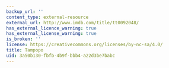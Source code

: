 ```yaml
---
backup_url: ''
content_type: external-resource
external_url: http://www.imdb.com/title/tt0092048/
has_external_licence_warning: true
has_external_license_warning: true
is_broken: ''
license: https://creativecommons.org/licenses/by-nc-sa/4.0/
title: Tampopo
uid: 3a50b130-fbfb-4b9f-bbb4-a22d3be7babc
---
```

